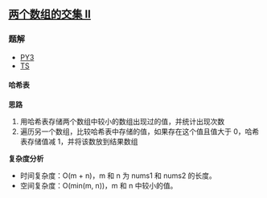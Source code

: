 ## [两个数组的交集 II](https://leetcode.cn/problems/intersection-of-two-arrays-ii/)

### 题解
+ [PY3](../../py3/384/350.py)
+ [TS](../../ts/384/350.ts)

#### 哈希表
**思路**
1. 用哈希表存储两个数组中较小的数组出现过的值，并统计出现次数
2. 遍历另一个数组，比较哈希表中存储的值，如果存在这个值且值大于 0，哈希表存储值减 1，并将该数放到结果数组

**复杂度分析**
+ 时间复杂度：O(m + n)，m 和 n 为 nums1 和 nums2 的长度。
+ 空间复杂度：O(min(m, n))，m 和 n 中较小的值。